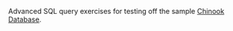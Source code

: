Advanced SQL query exercises for testing off the sample [Chinook Database](https://github.com/lerocha/chinook-database). 
